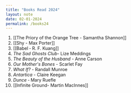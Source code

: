 ```yaml
---
title: "Books Read 2024"
layout: note
date: 02-01-2024
permalink: /books24
---
```

1. [[The Priory of the Orange Tree - Samantha Shannon]]
2. [[Shy - Max Porter]]
3. [[Babel ‐ R. F. Kuang]]
4. *The Sad Ghosts Club*- Lize Meddings
5. *The Beauty of the Husband* - Anne Carson
6. *Our Mother's Bones* - Scarlet Fay
7. *What If?* - Randall Munroe
8. *Antartica* - Claire Keegan
9. *Dunce* ‐ Mary Ruefle
10. [[Infinite Ground- Martin MacInnes]]
